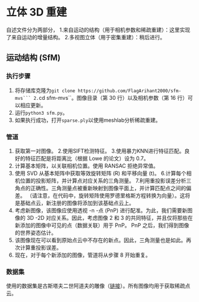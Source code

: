 # 立体 3D 重建

自述文件分为两部分，
1.来自运动的结构（用于相机参数和稀疏重建）：这里实现了来自运动的增量结构。
2.多视图立体（用于密集重建）：稍后进行。

## 运动结构 (SfM)

### 执行步骤

1. 将存储库克隆为``git clone https://github.com/FlagArihant2000/sfm-mvs```
2.``cd sfm-mvs``。图像目录（第 30 行）以及相机参数（第 16 行）可以相应更新。
3. 运行``python3 sfm.py``。
4. 如果执行成功，打开``sparse.ply``以使用meshlab分析稀疏重建。

### 管道
1. 获取第一对图像。
2.使用SIFT检测特征。
3.使用暴力KNN进行特征匹配。良好的特征匹配是将距离比（根据 Lowe 的论文）设为 0.7。
4. 计算基本矩阵，以关联相机位置。使用 RANSAC 拒绝异常值。
5. 使用 SVD 从基本矩阵中获取等效旋转矩阵 (R) 和平移向量 (t)。
6.计算每个相机位置的投影矩阵，并计算点对应关系的三角测量。
7.利用重投影误差分析三角点的正确性。三角测量点被重新映射到图像平面上，并计算匹配点之间的偏差。 （请注意，在代码中，旋转矩阵使用罗德里格斯方程转换为向量）。这将是基础点云，新注册的图像将添加到该基础点云上。
8. 考虑新图像，该图像应使用透视 -n -点 (PnP) 进行配准。为此，我们需要新图像的 3D -2D 对应关系。因此，考虑图像 2 和 3 的共同特征，并且仅将那些在新添加的图像中可见的点（数据关联）用于 PnP。 PnP 之后，我们得到图像的世界姿态估计。
9. 该图像现在可以看到原始点云中不存在的新点。因此，三角测量也是如此。再次计算重投影误差。
10. 现在，对于每个新添加的图像，管道将从步骤 8 开始重复。

### 数据集

使用的数据集是古斯塔夫二世阿道夫的雕像（[链接](http://www.maths.lth.se/matematiklth/personal/calle/dataset/dataset.html)）。所有图像均用于获取稀疏点云。



